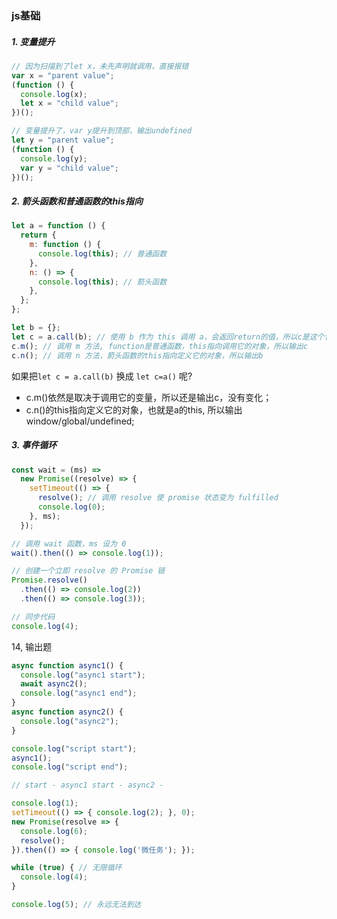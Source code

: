 ### js基础

##### 1. 变量提升

```javascript
// 因为扫描到了let x，未先声明就调用，直接报错
var x = "parent value";
(function () {
  console.log(x);
  let x = "child value";
})();

// 变量提升了，var y提升到顶部，输出undefined
let y = "parent value";
(function () {
  console.log(y);
  var y = "child value";
})();
```

##### 2. 箭头函数和普通函数的this指向

```javascript
let a = function () {
  return {
    m: function () {
      console.log(this); // 普通函数
    },
    n: () => {
      console.log(this); // 箭头函数
    },
  };
};

let b = {};
let c = a.call(b); // 使用 b 作为 this 调用 a，会返回return的值，所以c是这个包含m和n的对象；所以c的this指向b；所以c是这个包含m和n的对象；
c.m(); // 调用 m 方法, function是普通函数，this指向调用它的对象，所以输出c
c.n(); // 调用 n 方法，箭头函数的this指向定义它的对象，所以输出b
```

如果把`let c = a.call(b)` 换成 `let c=a()` 呢?

- c.m()依然是取决于调用它的变量，所以还是输出c，没有变化；
- c.n()的this指向定义它的对象，也就是a的this, 所以输出window/global/undefined;

##### 3. 事件循环

```javascript
const wait = (ms) =>
  new Promise((resolve) => {
    setTimeout(() => {
      resolve(); // 调用 resolve 使 promise 状态变为 fulfilled
      console.log(0);
    }, ms);
  });

// 调用 wait 函数，ms 设为 0
wait().then(() => console.log(1));

// 创建一个立即 resolve 的 Promise 链
Promise.resolve()
  .then(() => console.log(2))
  .then(() => console.log(3));

// 同步代码
console.log(4);
```

14, 输出题

```js
async function async1() {
  console.log("async1 start");
  await async2();
  console.log("async1 end");
}
async function async2() {
  console.log("async2");
}

console.log("script start");
async1();
console.log("script end");

// start - async1 start - async2 - 
```

```js
console.log(1);
setTimeout(() => { console.log(2); }, 0);
new Promise(resolve => {
  console.log(6);
  resolve();
}).then(() => { console.log('微任务'); });

while (true) { // 无限循环
  console.log(4);
}

console.log(5); // 永远无法到达
```

